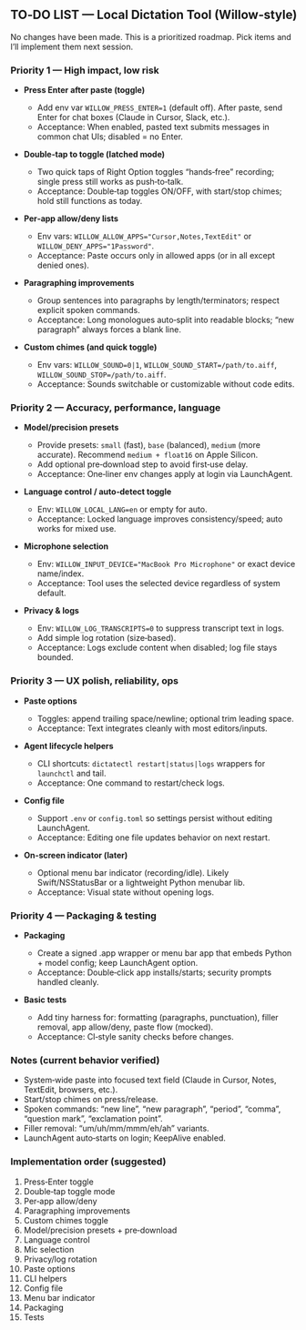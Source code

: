 ## TO‑DO LIST — Local Dictation Tool (Willow‑style)

No changes have been made. This is a prioritized roadmap. Pick items and I’ll implement them next session.

### Priority 1 — High impact, low risk
- **Press Enter after paste (toggle)**
  - Add env var `WILLOW_PRESS_ENTER=1` (default off). After paste, send Enter for chat boxes (Claude in Cursor, Slack, etc.).
  - Acceptance: When enabled, pasted text submits messages in common chat UIs; disabled = no Enter.

- **Double‑tap to toggle (latched mode)**
  - Two quick taps of Right Option toggles “hands‑free” recording; single press still works as push‑to‑talk.
  - Acceptance: Double‑tap toggles ON/OFF, with start/stop chimes; hold still functions as today.

- **Per‑app allow/deny lists**
  - Env vars: `WILLOW_ALLOW_APPS="Cursor,Notes,TextEdit"` or `WILLOW_DENY_APPS="1Password"`.
  - Acceptance: Paste occurs only in allowed apps (or in all except denied ones).

- **Paragraphing improvements**
  - Group sentences into paragraphs by length/terminators; respect explicit spoken commands.
  - Acceptance: Long monologues auto‑split into readable blocks; “new paragraph” always forces a blank line.

- **Custom chimes (and quick toggle)**
  - Env vars: `WILLOW_SOUND=0|1`, `WILLOW_SOUND_START=/path/to.aiff`, `WILLOW_SOUND_STOP=/path/to.aiff`.
  - Acceptance: Sounds switchable or customizable without code edits.

### Priority 2 — Accuracy, performance, language
- **Model/precision presets**
  - Provide presets: `small` (fast), `base` (balanced), `medium` (more accurate). Recommend `medium + float16` on Apple Silicon.
  - Add optional pre‑download step to avoid first‑use delay.
  - Acceptance: One‑liner env changes apply at login via LaunchAgent.

- **Language control / auto‑detect toggle**
  - Env: `WILLOW_LOCAL_LANG=en` or empty for auto.
  - Acceptance: Locked language improves consistency/speed; auto works for mixed use.

- **Microphone selection**
  - Env: `WILLOW_INPUT_DEVICE="MacBook Pro Microphone"` or exact device name/index.
  - Acceptance: Tool uses the selected device regardless of system default.

- **Privacy & logs**
  - Env: `WILLOW_LOG_TRANSCRIPTS=0` to suppress transcript text in logs.
  - Add simple log rotation (size‑based). 
  - Acceptance: Logs exclude content when disabled; log file stays bounded.

### Priority 3 — UX polish, reliability, ops
- **Paste options**
  - Toggles: append trailing space/newline; optional trim leading space.
  - Acceptance: Text integrates cleanly with most editors/inputs.

- **Agent lifecycle helpers**
  - CLI shortcuts: `dictatectl restart|status|logs` wrappers for `launchctl` and tail.
  - Acceptance: One command to restart/check logs.

- **Config file**
  - Support `.env` or `config.toml` so settings persist without editing LaunchAgent.
  - Acceptance: Editing one file updates behavior on next restart.

- **On‑screen indicator (later)**
  - Optional menu bar indicator (recording/idle). Likely Swift/NSStatusBar or a lightweight Python menubar lib.
  - Acceptance: Visual state without opening logs.

### Priority 4 — Packaging & testing
- **Packaging**
  - Create a signed .app wrapper or menu bar app that embeds Python + model config; keep LaunchAgent option.
  - Acceptance: Double‑click app installs/starts; security prompts handled cleanly.

- **Basic tests**
  - Add tiny harness for: formatting (paragraphs, punctuation), filler removal, app allow/deny, paste flow (mocked).
  - Acceptance: CI‑style sanity checks before changes.

### Notes (current behavior verified)
- System‑wide paste into focused text field (Claude in Cursor, Notes, TextEdit, browsers, etc.).
- Start/stop chimes on press/release.
- Spoken commands: “new line”, “new paragraph”, “period”, “comma”, “question mark”, “exclamation point”.
- Filler removal: “um/uh/mm/mmm/eh/ah” variants.
- LaunchAgent auto‑starts on login; KeepAlive enabled.

### Implementation order (suggested)
1) Press‑Enter toggle
2) Double‑tap toggle mode
3) Per‑app allow/deny
4) Paragraphing improvements
5) Custom chimes toggle
6) Model/precision presets + pre‑download
7) Language control
8) Mic selection
9) Privacy/log rotation
10) Paste options
11) CLI helpers
12) Config file
13) Menu bar indicator
14) Packaging
15) Tests


